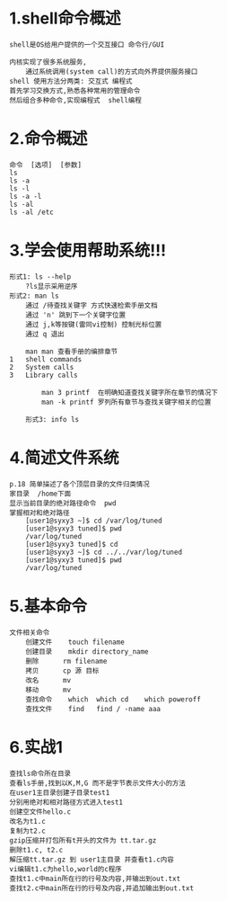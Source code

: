# 1.shell命令概述
	shell是OS给用户提供的一个交互接口 命令行/GUI
	
	内核实现了很多系统服务,
		通过系统调用(system call)的方式向外界提供服务接口
	shell 使用方法分两类: 交互式 编程式
	首先学习交换方式,熟悉各种常用的管理命令
	然后组合多种命令,实现编程式  shell编程
	
# 2.命令概述
	命令  [选项]  [参数]
	ls
	ls -a
	ls -l
	ls -a -l
	ls -al
	ls -al /etc
	
# 3.学会使用帮助系统!!!
	形式1: ls --help
		?ls显示采用逆序 
	形式2: man ls
		通过 /待查找关键字 方式快速检索手册文档 
		通过 'n' 跳到下一个关键字位置
		通过 j,k等按键(雷同vi控制) 控制光标位置
		通过 q 退出
		
		man man 查看手册的编排章节  
    1   shell commands                                          		
    2   System calls                                 
    3   Library calls                             
            
            man 3 printf  在明确知道查找关键字所在章节的情况下
            man -k printf 罗列所有章节与查找关键字相关的位置
        
        形式3: info ls	
	
# 4.简述文件系统
	p.18 简单描述了各个顶层目录的文件归类情况
	家目录  /home下面
	显示当前目录的绝对路径命令  pwd
	掌握相对和绝对路径
		[user1@syxy3 ~]$ cd /var/log/tuned
		[user1@syxy3 tuned]$ pwd
		/var/log/tuned
		[user1@syxy3 tuned]$ cd
		[user1@syxy3 ~]$ cd ../../var/log/tuned
		[user1@syxy3 tuned]$ pwd
		/var/log/tuned

# 5.基本命令
	文件相关命令
		创建文件	touch filename
		创建目录	mkdir directory_name
		删除		rm filename
		拷贝		cp 源 目标  
		改名		mv
		移动		mv
		查找命令	which  which cd    which poweroff
		查找文件	find   find / -name aaa

# 6.实战1
    查找ls命令所在目录	
    查看ls手册,找到以K,M,G 而不是字节表示文件大小的方法	
    在user1主目录创建子目录test1	
    分别用绝对和相对路径方式进入test1	
    创建空文件hello.c	
    改名为t1.c	
    复制为t2.c	
    gzip压缩并打包所有t开头的文件为 tt.tar.gz	
    删除t1.c, t2.c	
    解压缩tt.tar.gz 到 user1主目录	并查看t1.c内容	
    vi编辑t1.c为hello,world的c程序	
    查找t1.c中main所在行的行号及内容,并输出到out.txt
    查找t2.c中main所在行的行号及内容,并追加输出到out.txt

                                                                                   